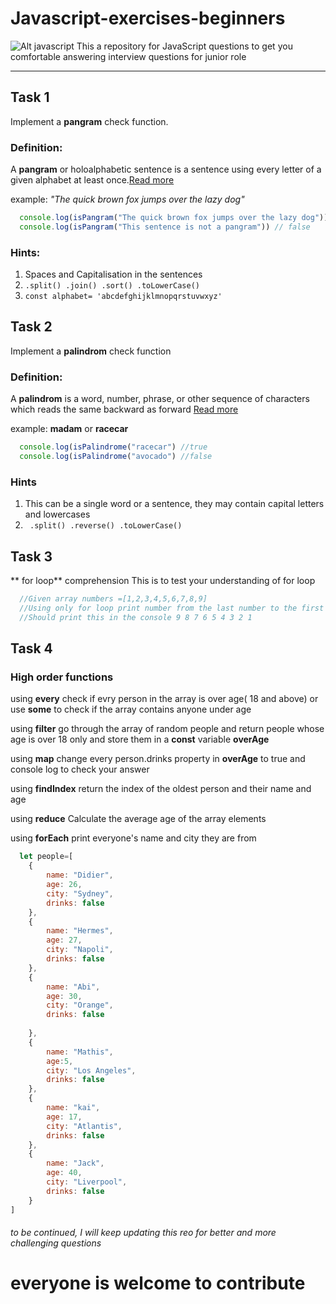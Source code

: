 # Javascript-exercises-beginners
![Alt javascript](http://www.purelogics.net/blog/wp-content/uploads/2019/01/javascript.png)
This a repository for JavaScript questions to get you comfortable answering interview questions for junior role
___
## Task 1
Implement a **pangram** check function.
### Definition:
  A **pangram** or holoalphabetic sentence is a sentence using every letter of a given alphabet at least once.[Read more](https://en.wikipedia.org/wiki/Pangram)  
  
  example: _"The quick brown fox jumps over the lazy dog"_

```javascript
  console.log(isPangram("The quick brown fox jumps over the lazy dog")) // true
  console.log(isPangram("This sentence is not a pangram")) // false
```
### Hints:
1. Spaces and Capitalisation in the sentences
2. ```.split() .join() .sort() .toLowerCase()```
3. ```const alphabet= 'abcdefghijklmnopqrstuvwxyz'```

## Task 2
Implement a **palindrom** check function 
### Definition:
A **palindrom** is a word, number, phrase, or other sequence of characters which reads the same backward as forward [Read more](https://en.wikipedia.org/w/index.php?search=Palindrome&title=Special:Search&profile=advanced&fulltext=1&ns0=1)

  example: __madam__ or __racecar__
  
  ```JavaScript
    console.log(isPalindrome("racecar") //true
    console.log(isPalindrome("avocado") //false
   ```

   ### Hints
   1. This can be a single word or a sentence, they may contain capital letters and lowercases
   2. ``` .split() .reverse() .toLowerCase()```

## Task 3
** for loop** comprehension
This is to test your understanding of for loop
```javascript 
  //Given array numbers =[1,2,3,4,5,6,7,8,9]
  //Using only for loop print number from the last number to the first in the array
  //Should print this in the console 9 8 7 6 5 4 3 2 1
```
## Task 4
### High order functions
using **every** check if evry person in the array is over age( 18 and above) or use **some** to check if the array contains anyone under age

using **filter** go through the array of random people and return people whose age is over 18 only and store them in a __const__ variable **overAge**

using **map** change every person.drinks property in **overAge** to true and console log to check your answer

using **findIndex** return the index of the oldest person and their name and age

 using **reduce** Calculate the average age of the array elements
 
 using **forEach** print everyone's name and city they are from
 
```javascript
  let people=[
    {
        name: "Didier",
        age: 26,
        city: "Sydney",
        drinks: false
    },
    {
        name: "Hermes",
        age: 27,
        city: "Napoli",
        drinks: false
    },
    {
        name: "Abi",
        age: 30,
        city: "Orange",
        drinks: false
    
    },
    {
        name: "Mathis",
        age:5,
        city: "Los Angeles",
        drinks: false
    },
    {
        name: "kai",
        age: 17,
        city: "Atlantis",
        drinks: false
    },
    {
        name: "Jack",
        age: 40,
        city: "Liverpool",
        drinks: false
    }
]
```
###### to be continued, I will keep updating this reo for better and more challenging questions

# everyone is welcome to contribute
